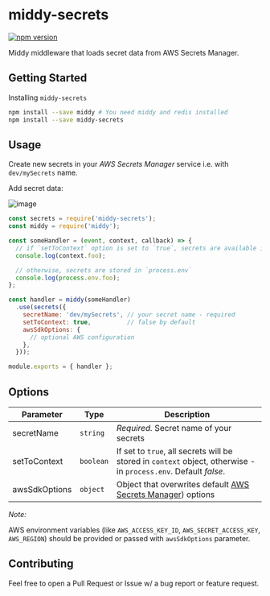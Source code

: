 middy-secrets
=============

[![npm version](https://badge.fury.io/js/middy-secrets.svg)](https://badge.fury.io/js/middy-secrets)

Middy middleware that loads secret data from AWS Secrets Manager.

## Getting Started

Installing `middy-secrets`

```bash
npm install --save middy # You need middy and redis installed
npm install --save middy-secrets
```

## Usage

Create new secrets in your _AWS Secrets Manager_ service i.e. with `dev/mySecrets` name.

Add secret data:

![image](https://user-images.githubusercontent.com/108333/38781507-b7ea96ce-40e6-11e8-8613-d1fc0b0ff9e1.png)


```javascript
const secrets = require('middy-secrets');
const middy = require('middy');

const someHandler = (event, context, callback) => {
  // if `setToContext` option is set to `true`, secrets are available in `context` object:
  console.log(context.foo);

  // otherwise, secrets are stored in `process.env`
  console.log(process.env.foo);
};

const handler = middy(someHandler)
  .use(secrets({
    secretName: 'dev/mySecrets', // your secret name - required
    setToContext: true,          // false by default
    awsSdkOptions: {
      // optional AWS configuration
    },
  }));

module.exports = { handler };
```

## Options

| Parameter | Type | Description |
| --- | --- | --- |
| secretName | <code>string</code> | *Required.* Secret name of your secrets |
| setToContext | <code>boolean</code> | If set to <code>true</code>, all secrets will be stored in `context` object, otherwise - in `process.env`. Default _false_. |
| awsSdkOptions | <code>object</code> | Object that overwrites default [AWS Secrets Manager][aws-sm-docs]) options |

_Note:_

AWS environment variables (like `AWS_ACCESS_KEY_ID`, `AWS_SECRET_ACCESS_KEY`, `AWS_REGION`) should
be provided or passed with `awsSdkOptions` parameter.

## Contributing

Feel free to open a Pull Request or Issue w/ a bug report or feature request.

[aws-sm-docs]: https://docs.aws.amazon.com/AWSJavaScriptSDK/latest/AWS/SecretsManager.html#constructor-property
